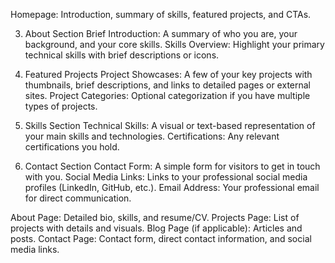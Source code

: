Homepage: Introduction, summary of skills, featured projects, and CTAs.

3. About Section
   Brief Introduction: A summary of who you are, your background, and your core skills.
   Skills Overview: Highlight your primary technical skills with brief descriptions or icons.

4. Featured Projects
   Project Showcases: A few of your key projects with thumbnails, brief descriptions, and links to detailed pages or external sites.
   Project Categories: Optional categorization if you have multiple types of projects.

5. Skills Section
   Technical Skills: A visual or text-based representation of your main skills and technologies.
   Certifications: Any relevant certifications you hold.

6. Contact Section
   Contact Form: A simple form for visitors to get in touch with you.
   Social Media Links: Links to your professional social media profiles (LinkedIn, GitHub, etc.).
   Email Address: Your professional email for direct communication.

About Page: Detailed bio, skills, and resume/CV.
Projects Page: List of projects with details and visuals.
Blog Page (if applicable): Articles and posts.
Contact Page: Contact form, direct contact information, and social media links.

